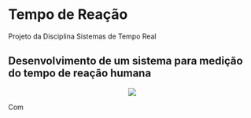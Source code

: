 # Tempo de Reação
Projeto da Disciplina Sistemas de Tempo Real 
## Desenvolvimento de um sistema para medição do tempo de reação humana
<p align="center">
<img src="http://img.shields.io/static/v1?label=STATUS&message=EM%20DESENVOLVIMENTO&color=GREEN&style=for-the-badge"/>
</p>
<p>Com
